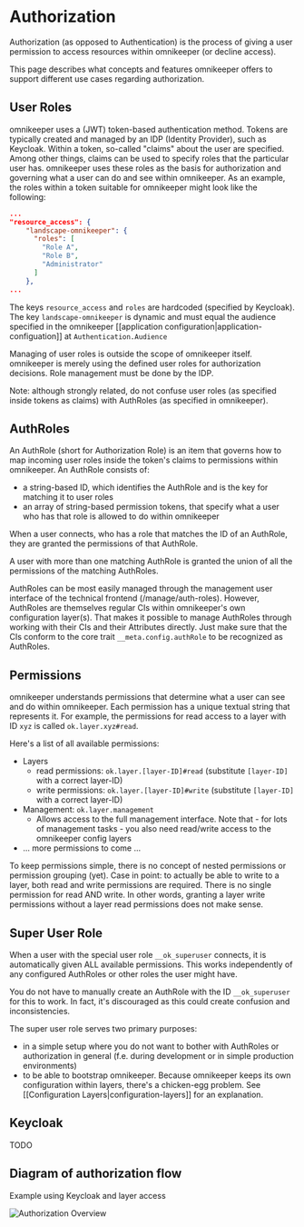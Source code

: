 # Authorization

Authorization (as opposed to Authentication) is the process of giving a user permission to access resources within omnikeeper (or decline access).

This page describes what concepts and features omnikeeper offers to support different use cases regarding authorization.

## User Roles

omnikeeper uses a (JWT) token-based authentication method. Tokens are typically created and managed by an IDP (Identity Provider), such as Keycloak. Within a token, so-called "claims" about the user are specified. Among other things, claims can be used to specify roles that the particular user has. omnikeeper uses these roles as the basis for authorization and governing what a user can do and see within omnikeeper.
As an example, the roles within a token suitable for omnikeeper might look like the following:
```json
...
"resource_access": {
    "landscape-omnikeeper": {
      "roles": [
        "Role A",
        "Role B",
        "Administrator"
      ]
    },
...
```
The keys `resource_access` and `roles` are hardcoded (specified by Keycloak). The key `landscape-omnikeeper` is dynamic and must equal the audience specified in the omnikeeper [[application configuration|application-configuation]] at `Authentication.Audience`

Managing of user roles is outside the scope of omnikeeper itself. omnikeeper is merely using the defined user roles for authorization decisions. Role management must be done by the IDP.

Note: although strongly related, do not confuse user roles (as specified inside tokens as claims) with AuthRoles (as specified in omnikeeper).

## AuthRoles

An AuthRole (short for Authorization Role) is an item that governs how to map incoming user roles inside the token's claims to permissions within omnikeeper. An AuthRole consists of:
- a string-based ID, which identifies the AuthRole and is the key for matching it to user roles
- an array of string-based permission tokens, that specify what a user who has that role is allowed to do within omnikeeper

When a user connects, who has a role that matches the ID of an AuthRole, they are granted the permissions of that AuthRole.

A user with more than one matching AuthRole is granted the union of all the permissions of the matching AuthRoles.

AuthRoles can be most easily managed through the management user interface of the technical frontend (/manage/auth-roles). However, AuthRoles are themselves regular CIs within omnikeeper's own configuration layer(s). That makes it possible to manage AuthRoles through working with their CIs and their Attributes directly. Just make sure that the CIs conform to the core trait `__meta.config.authRole` to be recognized as AuthRoles.

## Permissions

omnikeeper understands permissions that determine what a user can see and do within omnikeeper. Each permission has a unique textual string that represents it. For example, the permissions for read access to a layer with ID `xyz` is called `ok.layer.xyz#read`. 

Here's a list of all available permissions:
- Layers
    - read permissions: `ok.layer.[layer-ID]#read` (substitute `[layer-ID]` with a correct layer-ID)
    - write permissions: `ok.layer.[layer-ID]#write` (substitute `[layer-ID]` with a correct layer-ID)
- Management: `ok.layer.management`
    - Allows access to the full management interface. Note that - for lots of management tasks - you also need read/write access to the omnikeeper config layers
- ... more permissions to come ...

To keep permissions simple, there is no concept of nested permissions or permission grouping (yet). Case in point: to actually be able to write to a layer, both read and write permissions are required. There is no single permission for read AND write. In other words, granting a layer write permissions without a layer read permissions does not make sense.

## Super User Role

When a user with the special user role `__ok_superuser` connects, it is automatically given ALL available permissions. This works independently of any configured AuthRoles or other roles the user might have.

You do not have to manually create an AuthRole with the ID `__ok_superuser` for this to work. In fact, it's discouraged as this could create confusion and inconsistencies. 

The super user role serves two primary purposes:
- in a simple setup where you do not want to bother with AuthRoles or authorization in general (f.e. during development or in simple production environments)
- to be able to bootstrap omnikeeper. Because omnikeeper keeps its own configuration within layers, there's a chicken-egg problem. See [[Configuration Layers|configuration-layers]] for an explanation.

## Keycloak

TODO

## Diagram of authorization flow

Example using Keycloak and layer access

 ![Authorization Overview](assets/drawio/authz-overview-Seite-1.svg)